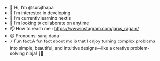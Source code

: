 - 👋 Hi, I’m @surajthapa
- 👀 I’m interested in developing
- 🌱 I’m currently learning nextjs
- 💞️ I’m looking to collaborate on anytime
- 📫 How to reach me : https://www.instagram.com/jarus_ragam/
- 😄 Pronouns: suraj dada
- ⚡ Fun fact:A fun fact about me is that I enjoy turning complex problems into simple, beautiful, and intuitive designs—like a creative problem-solving ninja! 🥷✨
<!---
surajhgh/surajhgh is a ✨ special ✨ repository because its `README.md` (this file) appears on your GitHub profile.
You can click the Preview link to take a look at your changes.
--->
